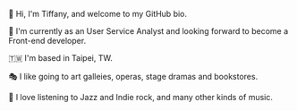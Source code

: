 👋 Hi, I'm Tiffany, and welcome to my GitHub bio.

💼 I'm currently as an User Service Analyst and looking forward to become a Front-end developer.

🇹🇼 I'm based in Taipei, TW.

🎭 I like going to art galleies, operas, stage dramas and bookstores.

🎵 I love listening to Jazz and Indie rock, and many other kinds of music.


